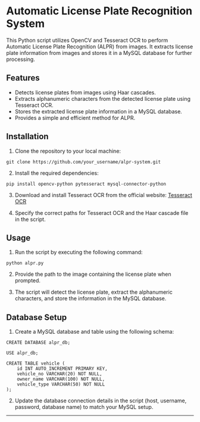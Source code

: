 

# Automatic License Plate Recognition System

This Python script utilizes OpenCV and Tesseract OCR to perform Automatic License Plate Recognition (ALPR) from images. It extracts license plate information from images and stores it in a MySQL database for further processing.

## Features

- Detects license plates from images using Haar cascades.
- Extracts alphanumeric characters from the detected license plate using Tesseract OCR.
- Stores the extracted license plate information in a MySQL database.
- Provides a simple and efficient method for ALPR.

## Installation

1. Clone the repository to your local machine:

```
git clone https://github.com/your_username/alpr-system.git
```

2. Install the required dependencies:

```
pip install opencv-python pytesseract mysql-connector-python
```

3. Download and install Tesseract OCR from the official website: [Tesseract OCR](https://github.com/tesseract-ocr/tesseract)

4. Specify the correct paths for Tesseract OCR and the Haar cascade file in the script.

## Usage

1. Run the script by executing the following command:

```
python alpr.py
```

2. Provide the path to the image containing the license plate when prompted.

3. The script will detect the license plate, extract the alphanumeric characters, and store the information in the MySQL database.

## Database Setup

1. Create a MySQL database and table using the following schema:

```
CREATE DATABASE alpr_db;

USE alpr_db;

CREATE TABLE vehicle (
    id INT AUTO_INCREMENT PRIMARY KEY,
    vehicle_no VARCHAR(20) NOT NULL,
    owner_name VARCHAR(100) NOT NULL,
    vehicle_type VARCHAR(50) NOT NULL
);
```

2. Update the database connection details in the script (host, username, password, database name) to match your MySQL setup.



---

